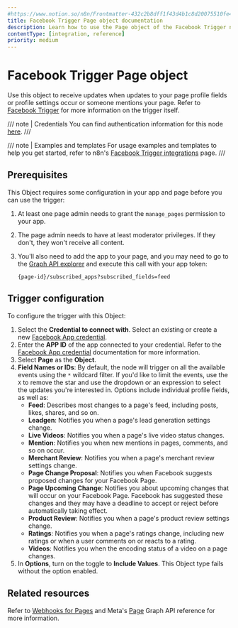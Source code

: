 ```yaml
---
#https://www.notion.so/n8n/Frontmatter-432c2b8dff1f43d4b1c8d20075510fe4
title: Facebook Trigger Page object documentation
description: Learn how to use the Page object of the Facebook Trigger node in n8n. Follow technical documentation to integrate the Facebook Trigger node's Page object into your workflows.
contentType: [integration, reference]
priority: medium
---
```


# Facebook Trigger Page object

Use this object to receive updates when updates to your page profile fields or profile settings occur or someone mentions your page. Refer to [Facebook Trigger](/integrations/builtin/trigger-nodes/n8n-nodes-base.facebooktrigger/index.md) for more information on the trigger itself.

/// note | Credentials
You can find authentication information for this node [here](/integrations/builtin/credentials/facebookapp.md).
///

///  note  | Examples and templates
For usage examples and templates to help you get started, refer to n8n's [Facebook Trigger integrations](https://n8n.io/integrations/facebook-trigger/) page.
///

## Prerequisites

This Object requires some configuration in your app and page before you can use the trigger:

1. At least one page admin needs to grant the `manage_pages` permission to your app.
1. The page admin needs to have at least moderator privileges. If they don't, they won't receive all content.
1. You'll also need to add the app to your page, and you may need to go to the [Graph API explorer](https://developers.facebook.com/tools/explorer/) and execute this call with your app token:

    ```
    {page-id}/subscribed_apps?subscribed_fields=feed
    ```

## Trigger configuration

To configure the trigger with this Object:

1. Select the **Credential to connect with**. Select an existing or create a new [Facebook App credential](/integrations/builtin/credentials/facebookapp.md).
1. Enter the **APP ID** of the app connected to your credential. Refer to the [Facebook App credential](/integrations/builtin/credentials/facebookapp.md) documentation for more information.
1. Select **Page** as the **Object**.
1. **Field Names or IDs**: By default, the node will trigger on all the available events using the `*` wildcard filter. If you'd like to limit the events, use the `X` to remove the star and use the dropdown or an expression to select the updates you're interested in. Options include individual profile fields, as well as:
    * **Feed**: Describes most changes to a page's feed, including posts, likes, shares, and so on.
    * **Leadgen**: Notifies you when a page's lead generation settings change.
    * **Live Videos**: Notifies you when a page's live video status changes.
    * **Mention**: Notifies you when new mentions in pages, comments, and so on occur.
    * **Merchant Review**: Notifies you when a page's merchant review settings change.
    * **Page Change Proposal**: Notifies you when Facebook suggests proposed changes for your Facebook Page.
    * **Page Upcoming Change**: Notifies you about upcoming changes that will occur on your Facebook Page. Facebook has suggested these changes and they may have a deadline to accept or reject before automatically taking effect.
    * **Product Review**: Notifies you when a page's product review settings change.
    * **Ratings**: Notifies you when a page's ratings change, including new ratings or when a user comments on or reacts to a rating.
    * **Videos**: Notifies you when the encoding status of a video on a page changes.
1. In **Options**, turn on the toggle to **Include Values**. This Object type fails without the option enabled.

## Related resources

Refer to [Webhooks for Pages](https://developers.facebook.com/docs/graph-api/webhooks/getting-started/webhooks-for-pages) and Meta's [Page](https://developers.facebook.com/docs/graph-api/webhooks/reference/page/) Graph API reference for more information.
